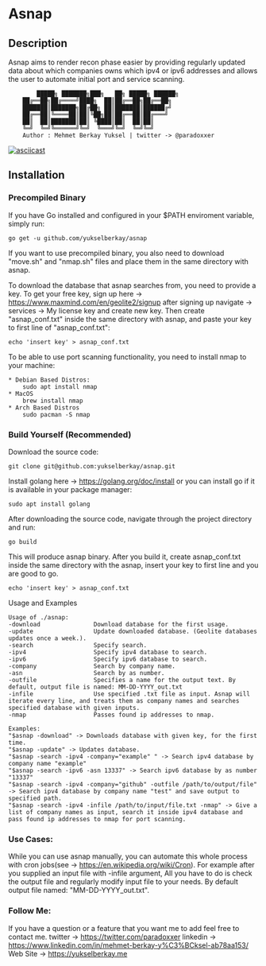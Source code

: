# Asnap

## Description
Asnap aims to render recon phase easier by providing regularly updated data about which companies owns which ipv4 or ipv6 addresses and allows the user to automate initial port and service scanning.
```
        █████╗ ███████╗███╗   ██╗ █████╗ ██████╗ 
	██╔══██╗██╔════╝████╗  ██║██╔══██╗██╔══██╗
	███████║███████╗██╔██╗ ██║███████║██████╔╝
	██╔══██║╚════██║██║╚██╗██║██╔══██║██╔═══╝ 
	██║  ██║███████║██║ ╚████║██║  ██║██║     
	╚═╝  ╚═╝╚══════╝╚═╝  ╚═══╝╚═╝  ╚═╝╚═╝     									
	Author : Mehmet Berkay Yuksel | twitter -> @paradoxxer
```


[![asciicast](https://asciinema.org/a/361001.svg)](https://asciinema.org/a/361001)


## Installation 
### Precompiled Binary

If you have Go installed and configured in your $PATH enviroment variable, simply run:
```
go get -u github.com/yukselberkay/asnap
```
If you want to use precompiled binary, you also need to download "move.sh" and "nmap.sh" files and place them in the same directory with asnap.

To download the database that asnap searches from, you need to provide a key. To get your free key, sign up here -> https://www.maxmind.com/en/geolite2/signup
after signing up navigate -> services -> My license key and create new key. Then create "asnap_conf.txt" inside the same directory with asnap, and paste your key to first line of "asnap_conf.txt":

```
echo 'insert key' > asnap_conf.txt 
```

To be able to use port scanning functionality, you need to install nmap to your machine:
```
* Debian Based Distros:
    sudo apt install nmap
* MacOS
    brew install nmap 
* Arch Based Distros
    sudo pacman -S nmap
```

### Build Yourself (Recommended)

Download the source code:
```
git clone git@github.com:yukselberkay/asnap.git
```

Install golang here -> https://golang.org/doc/install
or you can install go if it is available in your package manager:
```
sudo apt install golang
```
After downloading the source code, navigate through the project directory and run:
```
go build
```

This will produce asnap binary. After you build it, create asnap_conf.txt inside the same directory with the asnap, insert your key to first line and you are good to go.

```
echo 'insert key' > asnap_conf.txt 
```

Usage and Examples

```
Usage of ./asnap:
-download               Download database for the first usage.
-update                 Update downloaded database. (Geolite databases updates once a week.).
-search                 Specify search.
-ipv4                   Specify ipv4 database to search.
-ipv6                   Specify ipv6 database to search.
-company                Search by company name.
-asn                    Search by as number.
-outfile                Specifies a name for the output text. By default, output file is named: MM-DD-YYYY_out.txt
-infile                 Use specified .txt file as input. Asnap will iterate every line, and treats them as company names and searches specified database with given inputs.
-nmap                   Passes found ip addresses to nmap.

Examples:
"$asnap -download" -> Downloads database with given key, for the first time.
"$asnap -update" -> Updates database.
"$asnap -search -ipv4 -company="example" " -> Search ipv4 database by company name "example"
"$asnap -search -ipv6 -asn 13337" -> Search ipv6 database by as number "13337"
"$asnap -search -ipv4 -company="github" -outfile /path/to/output/file" -> Search ipv4 database by company name "test" and save output to specified path.
"$asnap -search -ipv4 -infile /path/to/input/file.txt -nmap" -> Give a list of company names as input, search it inside ipv4 database and pass found ip addresses to nmap for port scanning.
```

### Use Cases:
While you can use asnap manually, you can automate this whole process with cron jobs(see -> https://en.wikipedia.org/wiki/Cron). For example after you supplied an input file with -infile argument, All you have to do is check the output file and regularly modify input file to your needs. By default output file named: "MM-DD-YYYY_out.txt".



### Follow Me:
If you have a question or a feature that you want me to add feel free to contact me.
twitter -> https://twitter.com/paradoxxer
linkedin -> https://www.linkedin.com/in/mehmet-berkay-y%C3%BCksel-ab78aa153/ 
Web Site -> https://yukselberkay.me 
